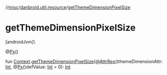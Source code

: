 //[misc](../../index.md)/[danbroid.util.resource](index.md)/[getThemeDimensionPixelSize](get-theme-dimension-pixel-size.md)

# getThemeDimensionPixelSize

[androidJvm]\

@[Px](https://developer.android.com/reference/kotlin/androidx/annotation/Px.html)()

fun [Context](https://developer.android.com/reference/kotlin/android/content/Context.html).[getThemeDimensionPixelSize](get-theme-dimension-pixel-size.md)(@[AttrRes](https://developer.android.com/reference/kotlin/androidx/annotation/AttrRes.html)()themeDimensionAttr: [Int](https://kotlinlang.org/api/latest/jvm/stdlib/kotlin/-int/index.html), @[Px](https://developer.android.com/reference/kotlin/androidx/annotation/Px.html)()defValue: [Int](https://kotlinlang.org/api/latest/jvm/stdlib/kotlin/-int/index.html) = 0): [Int](https://kotlinlang.org/api/latest/jvm/stdlib/kotlin/-int/index.html)
